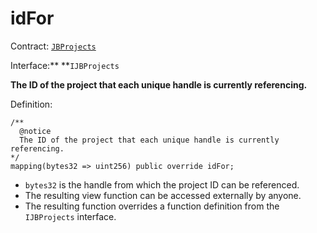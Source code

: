 # idFor

Contract: [`JBProjects`](../)

Interface:** **`IJBProjects`

**The ID of the project that each unique handle is currently referencing.**

Definition:

```solidity
/** 
  @notice 
  The ID of the project that each unique handle is currently referencing.
*/
mapping(bytes32 => uint256) public override idFor;
```

* `bytes32` is the handle from which the project ID can be referenced.
* The resulting view function can be accessed externally by anyone. 
* The resulting function overrides a function definition from the `IJBProjects` interface.
